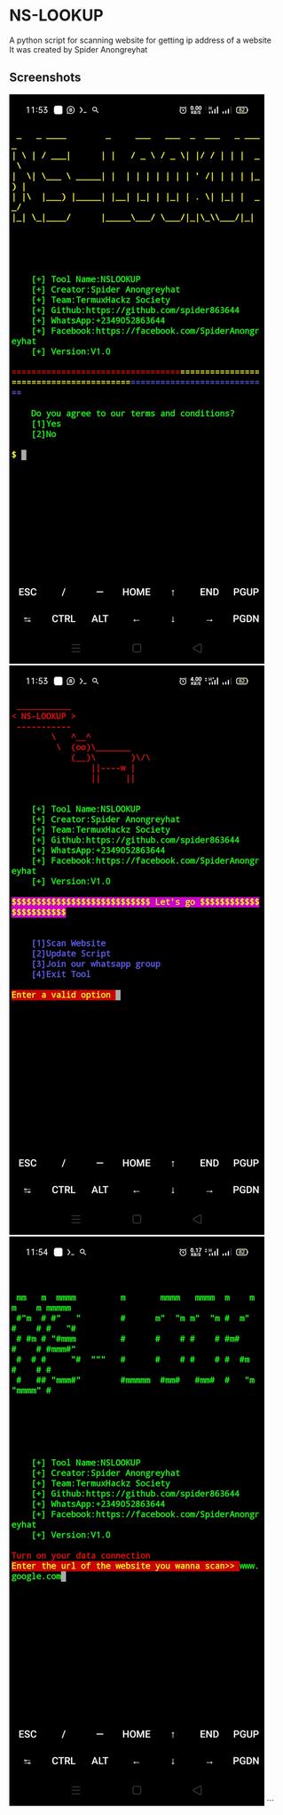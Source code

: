 # NS-LOOKUP
A python script for scanning website for getting ip address of a website
<br>
It was created by Spider Anongreyhat

## Screenshots
<img src="Screenshot_2022-02-01-23-53-31-87_84d3000e3f4017145260f7618db1d683.jpg">
<img src="Screenshot_2022-02-01-23-53-47-88_84d3000e3f4017145260f7618db1d683.jpg">
<img src="Screenshot_2022-02-01-23-54-31-83_84d3000e3f4017145260f7618db1d683.jpg">
```

